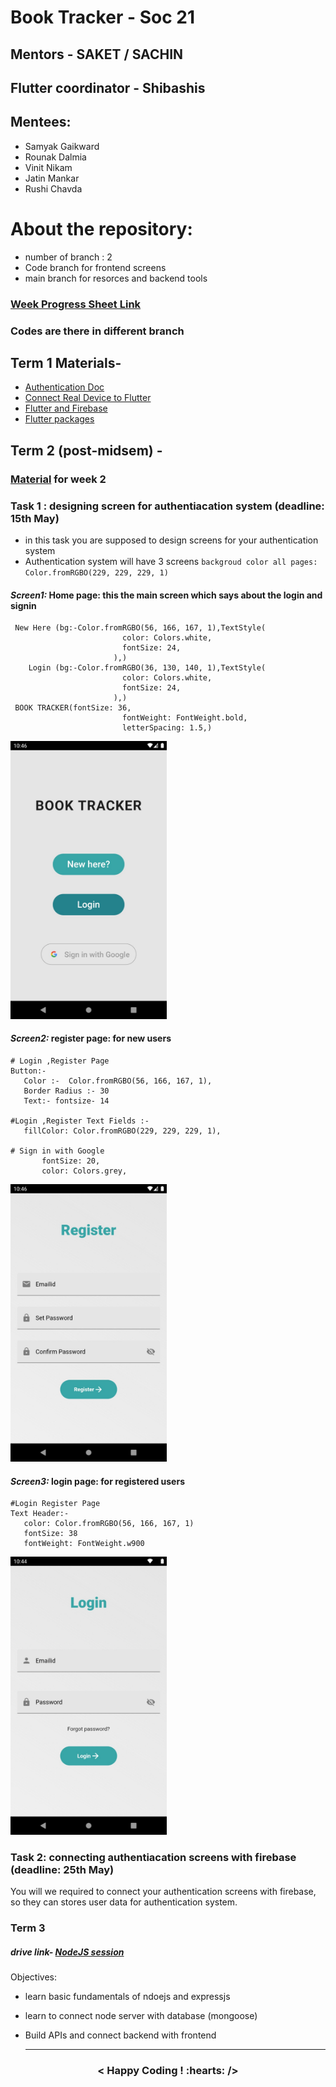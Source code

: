 # Book Tracker - Soc 21

## Mentors - SAKET / SACHIN 
## Flutter coordinator - Shibashis 

## Mentees: 
- Samyak Gaikward
- Rounak Dalmia
- Vinit Nikam
- Jatin Mankar
- Rushi Chavda

# About the repository:
- number of branch : 2
- Code branch for frontend screens
- main branch for resorces and backend tools


### <a href="https://docs.google.com/spreadsheets/d/1syp0nD5TZ2I_ZsgKlT7913KqgaJcZldrZ5tzsWCgHtw/edit?usp=sharing"> Week Progress Sheet Link </a>
### Codes are there in  different branch
## Term 1 Materials- 
- <a href="https://firebase.flutter.dev/docs/auth/"> Authentication Doc </a>
- <a href="https://flutter-examples.com/run-test-flutter-apps-directly-on-real-android-device/"> Connect Real Device to Flutter </a>
- <a href="https://firebase.flutter.dev/docs/overview/"> Flutter and Firebase </a>
- <a href="https://pub.dev/packages/"> Flutter packages </a>

## Term 2 (post-midsem) - 
### <a href="https://github.com/saket349/bookTracker-soc/blob/35e0222d68db50a3d9dbf25e2af142e3eccf8ee0/resources.md">Material</a> for week 2
### Task 1 : designing screen for authentiacation system (deadline: 15th May)
 - in this task you are supposed to design screens for your authentication system
 - Authentication system will have 3 screens 
 `backgroud color all pages: Color.fromRGBO(229, 229, 229, 1)`
 #### ***Screen1:*** Home page: this the main screen which says about the login and signin
 ```
  New Here (bg:-Color.fromRGBO(56, 166, 167, 1),TextStyle(
                          color: Colors.white,
                          fontSize: 24,
                        ),)
	 Login (bg:-Color.fromRGBO(36, 130, 140, 1),TextStyle(
                          color: Colors.white,
                          fontSize: 24,
                        ),)
  BOOK TRACKER(fontSize: 36,
                          fontWeight: FontWeight.bold,
                          letterSpacing: 1.5,)
 ```
  <img src="https://github.com/saket349/bookTracker-soc/blob/47931635eca3b3f1a536d9eb24b76c42d5e37520/authentication/images/WhatsApp%20Image%202021-05-08%20at%2010.47.24%20PM%20(1).jpeg" width="250"> 
  
 #### ***Screen2:*** register page: for new users
 ```
 # Login ,Register Page 
Button:- 
	Color :-  Color.fromRGBO(56, 166, 167, 1),
	Border Radius :- 30
	Text:- fontsize- 14

#Login ,Register Text Fields :- 
  	fillColor: Color.fromRGBO(229, 229, 229, 1),

# Sign in with Google          
     	fontSize: 20,
     	color: Colors.grey,
 ```
 <img src="https://github.com/saket349/bookTracker-soc/blob/47931635eca3b3f1a536d9eb24b76c42d5e37520/authentication/images/WhatsApp%20Image%202021-05-08%20at%2010.47.25%20PM.jpeg" width="250"> 
    
 #### ***Screen3:*** login page: for registered users
 ```
 #Login Register Page
Text Header:-
	color: Color.fromRGBO(56, 166, 167, 1)
	fontSize: 38
	fontWeight: FontWeight.w900
 ```
   <img src="https://github.com/saket349/bookTracker-soc/blob/47931635eca3b3f1a536d9eb24b76c42d5e37520/authentication/images/WhatsApp%20Image%202021-05-08%20at%2010.47.24%20PM.jpeg" width="250"> 

### Task 2: connecting authentiacation screens with firebase (deadline: 25th May)
You will we required to connect your authentication screens with firebase, so they can stores user data for authentication system.

### Term 3
##### drive link- <a href="https://drive.google.com/drive/folders/1wP2dGWqGnEohEebiDMnQJLn37oUNrbrT?usp=sharing">NodeJS session</a>
Objectives:
- learn basic fundamentals of ndoejs and expressjs
- learn to connect node server with database (mongoose)
- Build APIs and connect backend with frontend

   
   <hr>
<h3 align="center"> < Happy Coding ! :hearts: /> </h3>



